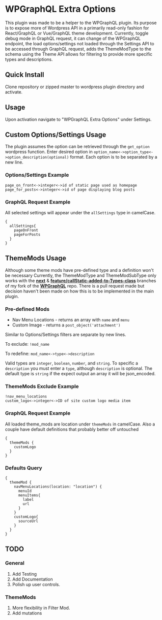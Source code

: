 # WPGraphQL Extra Options
This plugin was made to be a helper to the WPGraphQL plugin. Its purpose is to expose more of Wordpress API in a primarily read-only fashion for React/GraphQL or Vue/GraphQL theme development. Currently, toggle debug mode in GraphQL request, it can change of the WPGraphQL endpoint, the load options/settings not loaded through the Settings API to be accessed through GraphQL request, adds the ThemeModType to the schema using the Theme API allows for filtering to provide more specific types and descriptions. 

## Quick Install
Clone repository or zipped master to wordpress plugin directory and activate.

## Usage 
Upon activation navigate to "WPGraphQL Extra Options" under Settings. 

## Custom Options/Settings Usage 
The plugin assumes the option can be retrieved through the `get_option` wordpress function.
Enter desired option in `option_name<->option_type<->option_description(optional)` format. Each option is to be separated by a new line. 

### Options/Settings Example

```
page_on_front<->integer<->id of static page used as homepage
page_for_posts<->integer<->id of page displaying blog posts
```

### GraphQL Request Example
All selected settings will appear under the `allSettings` type in camelCase.

```
{
  allSettings{
    pageOnFront
    pageForPosts
  }
}
```

## ThemeMods Usage
Although some theme mods have pre-defined type and a definition won't be necessary Currently, the ThemeModType and ThemeModSubType only works with the [**next**](https://github.com/kidunot89/wp-graphql/tree/next) & [**feature/callStatic-added-to-Types-class**](https://github.com/kidunot89/wp-graphql/tree/feature/callStatic-added-to-Types-class) branches of my fork of the [**WPGraphQL**](https://github.com/wp-graphql/wp-graphql) repo. There is a pull request made but decision haven't been made on how this is to be implemented in the main plugin.

### Pre-defined Mods
* Nav Menu Locations - returns an array with `name` and `menu`
* Custom Image - returns a `post_object('attachment')`

Similar to Options/Settings filters are separate by new lines.

To exclude: `!mod_name`

To redefine: `mod_name<->type<->description`

Valid types are `integer`, `boolean`, `number`, and `string`. To specific a `description` you must enter a `type`, although `description` is optional. The default type is `string` if the expect output an array it will be json_encoded.

### ThemeMods Exclude Example

```
!nav_menu_locations
custom_logo<->integer<->ID of site custom logo media item
```

### GraphQL Request Example
All loaded theme_mods are location under `themeMods` in camelCase. Also a couple have default definitions that probably better off untouched

```
{
  themeMods {
    customLogo
  }
}
```

### Defaults Query

```
{
  themeMod {
    navMenuLocations(location: "location") {
      menuId
      menuItems{
        label
        url
      }
    }
    customLogo{
      sourceUrl
    }
  }
}
```

## TODO

### General
1. Add Testing
2. Add Documentation
3. Polish up user controls.

### ThemeMods
1. More flexibility in Filter Mod.
2. Add mutations